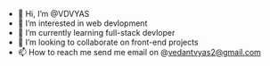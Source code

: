 - 👋 Hi, I’m @VDVYAS
- 👀 I’m interested in web devlopment
- 🌱 I’m currently learning full-stack devloper
- 💞️ I’m looking to collaborate on front-end projects
- 📫 How to reach me send me email on @vedantvyas2@gmail.com

<!---
VDVYAS/VDVYAS is a ✨ special ✨ repository because its `README.md` (this file) appears on your GitHub profile.
You can click the Preview link to take a look at your changes.
--->
